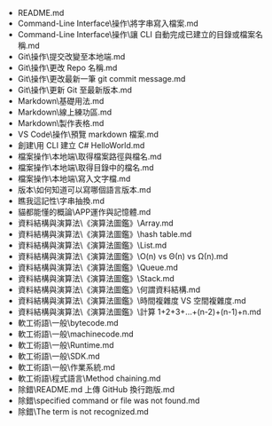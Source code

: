  - README.md
 - Command-Line Interface\操作\將字串寫入檔案.md
 - Command-Line Interface\操作\讓 CLI 自動完成已建立的目錄或檔案名稱.md
 - Git\操作\提交改變至本地端.md
 - Git\操作\更改 Repo 名稱.md
 - Git\操作\更改最新一筆 git commit message.md
 - Git\操作\更新 Git 至最新版本.md
 - Markdown\基礎用法.md
 - Markdown\線上練功區.md
 - Markdown\製作表格.md
 - VS Code\操作\預覽 markdown 檔案.md
 - 創建\用 CLI 建立 C# HelloWorld.md
 - 檔案操作\本地端\取得檔案路徑與檔名.md
 - 檔案操作\本地端\取得目錄中的檔名.md
 - 檔案操作\本地端\寫入文字檔.md
 - 版本\如何知道可以寫哪個語言版本.md
 - 瞧我這記性\字串抽換.md
 - 貓都能懂的概論\APP運作與記憶體.md
 - 資料結構與演算法\《演算法圖鑑》\Array.md
 - 資料結構與演算法\《演算法圖鑑》\hash table.md
 - 資料結構與演算法\《演算法圖鑑》\List.md
 - 資料結構與演算法\《演算法圖鑑》\O(n) vs Θ(n) vs Ω(n).md
 - 資料結構與演算法\《演算法圖鑑》\Queue.md
 - 資料結構與演算法\《演算法圖鑑》\Stack.md
 - 資料結構與演算法\《演算法圖鑑》\何謂資料結構.md
 - 資料結構與演算法\《演算法圖鑑》\時間複雜度 VS 空間複雜度.md
 - 資料結構與演算法\《演算法圖鑑》\計算 1+2+3+...+(n-2)+(n-1)+n.md
 - 軟工術語\一般\bytecode.md
 - 軟工術語\一般\machinecode.md
 - 軟工術語\一般\Runtime.md
 - 軟工術語\一般\SDK.md
 - 軟工術語\一般\作業系統.md
 - 軟工術語\程式語言\Method chaining.md
 - 除錯\README.md 上傳 GitHub 換行跑版.md
 - 除錯\specified command or file was not found.md
 - 除錯\The term is not recognized.md
